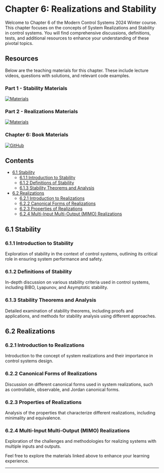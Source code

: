 # Chapter 6: Realizations and Stability

Welcome to Chapter 6 of the Modern Control Systems 2024 Winter course. This chapter focuses on the concepts of System Realizations and Stability in control systems. You will find comprehensive discussions, definitions, tests, and additional resources to enhance your understanding of these pivotal topics.

## Resources
Below are the teaching materials for this chapter. These include lecture videos, questions with solutions, and relevant code examples.

### Part 1 - Stability Materials
[![Materials](https://img.shields.io/badge/Access-Materials-green?style=for-the-badge&logo=google-drive)](https://drive.google.com/drive/folders/1tKeA4zUPgCz_WZePgl9_q8Ax7GhiRU_z?usp=sharing)

### Part 2 - Realizations Materials
[![Materials](https://img.shields.io/badge/Access-Materials-blue?style=for-the-badge&logo=google-drive)](https://drive.google.com/drive/folders/1NgrNhuozTORqhhXw8LL63dfbg6WD2Aq4?usp=sharing)

### Chapter 6: Book Materials
[![GitHub](https://img.shields.io/badge/View_on-GitHub-black?style=for-the-badge&logo=github)](https://github.com/aras-labs/Modern_Control)

## Contents
- [6.1 Stability](#61-stability)
  - [6.1.1 Introduction to Stability](#611-introduction-to-stability)
  - [6.1.2 Definitions of Stability](#612-definitions-of-stability)
  - [6.1.3 Stability Theorems and Analysis](#613-stability-theorems-and-analysis)
- [6.2 Realizations](#62-realizations)
  - [6.2.1 Introduction to Realizations](#621-introduction-to-realizations)
  - [6.2.2 Canonical Forms of Realizations](#622-canonical-forms-of-realizations)
  - [6.2.3 Properties of Realizations](#623-properties-of-realizations)
  - [6.2.4 Multi-Input Multi-Output (MIMO) Realizations](#624-multi-input-multi-output-mimo-realizations)

## 6.1 Stability
### 6.1.1 Introduction to Stability
Exploration of stability in the context of control systems, outlining its critical role in ensuring system performance and safety.

### 6.1.2 Definitions of Stability
In-depth discussion on various stability criteria used in control systems, including BIBO, Lyapunov, and Asymptotic stability.

### 6.1.3 Stability Theorems and Analysis
Detailed examination of stability theorems, including proofs and applications, and methods for stability analysis using different approaches.

## 6.2 Realizations
### 6.2.1 Introduction to Realizations
Introduction to the concept of system realizations and their importance in control systems design.

### 6.2.2 Canonical Forms of Realizations
Discussion on different canonical forms used in system realizations, such as controllable, observable, and Jordan canonical forms.

### 6.2.3 Properties of Realizations
Analysis of the properties that characterize different realizations, including minimality and equivalence.

### 6.2.4 Multi-Input Multi-Output (MIMO) Realizations
Exploration of the challenges and methodologies for realizing systems with multiple inputs and outputs.

Feel free to explore the materials linked above to enhance your learning experience.

---
